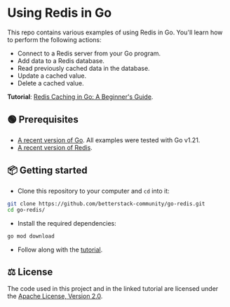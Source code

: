 # Using Redis in Go

This repo contains various examples of using Redis in Go. You'll learn how to
perform the following actions:

- Connect to a Redis server from your Go program.
- Add data to a Redis database.
- Read previously cached data in the database.
- Update a cached value.
- Delete a cached value.

**Tutorial**:
[Redis Caching in Go: A Beginner's Guide](https://betterstack.com/community/guides/scaling-go/redis-in-go/).

## 🟢 Prerequisites

- [A recent version of Go](https://go.dev/doc/install). All examples were tested
  with Go v1.21.
- [A recent version of Redis](https://redis.io/docs/getting-started/installation/).

## 📦 Getting started

- Clone this repository to your computer and `cd` into it:

```bash
git clone https://github.com/betterstack-community/go-redis.git
cd go-redis/
```

- Install the required dependencies:

```bash
go mod download
```

- Follow along with the
  [tutorial](https://betterstack.com/community/guides/scaling-go/redis-in-go/).

## ⚖ License

The code used in this project and in the linked tutorial are licensed under the
[Apache License, Version 2.0](LICENSE).
